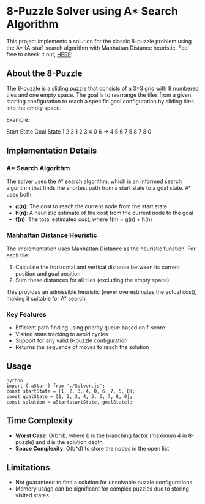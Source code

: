 # 8-Puzzle Solver using A* Search Algorithm

This project implements a solution for the classic 8-puzzle problem using the A* (A-star) search algorithm with Manhattan Distance heuristic. Feel free to check it out, [HERE](https://8-puzzle-xi.vercel.app/)!

## About the 8-Puzzle

The 8-puzzle is a sliding puzzle that consists of a 3×3 grid with 8 numbered tiles and one empty space. The goal is to rearrange the tiles from a given starting configuration to reach a specific goal configuration by sliding tiles into the empty space.

Example:

Start State    Goal State
1 2 3          1 2 3
4 0 6    →     4 5 6
7 5 8          7 8 0

## Implementation Details

### A* Search Algorithm

The solver uses the A* search algorithm, which is an informed search algorithm that finds the shortest path from a start state to a goal state. A* uses both:

- **g(n)**: The cost to reach the current node from the start state
- **h(n)**: A heuristic estimate of the cost from the current node to the goal
- **f(n)**: The total estimated cost, where f(n) = g(n) + h(n)

### Manhattan Distance Heuristic

The implementation uses Manhattan Distance as the heuristic function. For each tile:
1. Calculate the horizontal and vertical distance between its current position and goal position
2. Sum these distances for all tiles (excluding the empty space)

This provides an admissible heuristic (never overestimates the actual cost), making it suitable for A* search.

### Key Features

- Efficient path finding using priority queue based on f-score
- Visited state tracking to avoid cycles
- Support for any valid 8-puzzle configuration
- Returns the sequence of moves to reach the solution

## Usage
```
python
import { aStar } from './Solver.js';
const startState = [1, 2, 3, 4, 0, 6, 7, 5, 8];
const goalState = [1, 2, 3, 4, 5, 6, 7, 8, 0];
const solution = aStar(startState, goalState);
```

## Time Complexity

- **Worst Case**: O(b^d), where b is the branching factor (maximum 4 in 8-puzzle) and d is the solution depth
- **Space Complexity**: O(b^d) to store the nodes in the open list

## Limitations

- Not guaranteed to find a solution for unsolvable puzzle configurations
- Memory usage can be significant for complex puzzles due to storing visited states
